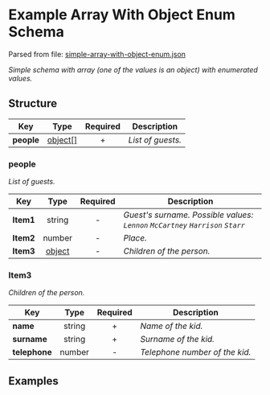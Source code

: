 # __Example Array With Object Enum Schema__
Parsed from file: [simple-array-with-object-enum.json](https://github.com/McCastles/JMC/blob/master/examples/simple-array-with-object-enum.json)

_Simple schema with array (one of the values is an object) with enumerated values._
## __Structure__

|Key|Type|Required|Description|
|-|:-:|:-:|-|
|__people__|[object[]](#people)|+|_List of guests._|
### __people__
_List of guests._

|Key|Type|Required|Description|
|-|:-:|:-:|-|
|__Item1__|string|-|_Guest's surname. Possible values: `Lennon` `McCartney` `Harrison` `Starr`_|
|__Item2__|number|-|_Place._|
|__Item3__|[object](#Item3)|-|_Children of the person._|
### __Item3__
_Children of the person._

|Key|Type|Required|Description|
|-|:-:|:-:|-|
|__name__|string|+|_Name of the kid._|
|__surname__|string|+|_Surname of the kid._|
|__telephone__|number|-|_Telephone number of the kid._|
## __Examples__
```
```